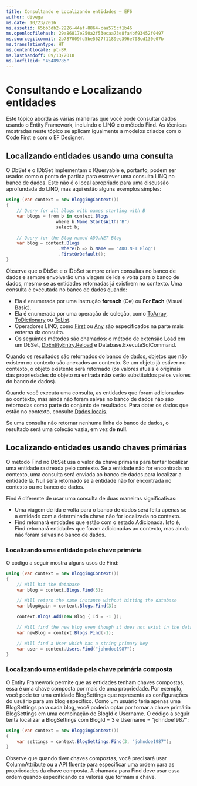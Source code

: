 ```yaml
---
title: Consultando e Localizando entidades – EF6
author: divega
ms.date: 10/23/2016
ms.assetid: 65bb3db2-2226-44af-8864-caa575cf1b46
ms.openlocfilehash: 29a86817e250a2f53ecaa73e8fa4bf93452f0497
ms.sourcegitcommit: 2b787009fd5be5627f1189ee396e708cd130e07b
ms.translationtype: HT
ms.contentlocale: pt-BR
ms.lasthandoff: 09/13/2018
ms.locfileid: "45489785"
---
```

# <a name="querying-and-finding-entities"></a>Consultando e Localizando entidades
Este tópico aborda as várias maneiras que você pode consultar dados usando o Entity Framework, incluindo o LINQ e o método Find. As técnicas mostradas neste tópico se aplicam igualmente a modelos criados com o Code First e com o EF Designer.  

## <a name="finding-entities-using-a-query"></a>Localizando entidades usando uma consulta  

O DbSet e o IDbSet implementam o IQueryable e, portanto, podem ser usados como o ponto de partida para escrever uma consulta LINQ no banco de dados. Este não é o local apropriado para uma discussão aprofundada do LINQ, mas aqui estão alguns exemplos simples:  

``` csharp
using (var context = new BloggingContext())
{
    // Query for all blogs with names starting with B
    var blogs = from b in context.Blogs
                   where b.Name.StartsWith("B")
                   select b;

    // Query for the Blog named ADO.NET Blog
    var blog = context.Blogs
                    .Where(b => b.Name == "ADO.NET Blog")
                    .FirstOrDefault();
}
```  

Observe que o DbSet e o IDbSet sempre criam consultas no banco de dados e sempre envolverão uma viagem de ida e volta para o banco de dados, mesmo se as entidades retornadas já existirem no contexto. Uma consulta é executada no banco de dados quando:  

- Ela é enumerada por uma instrução **foreach** (C#) ou **For Each** (Visual Basic).  
- Ela é enumerada por uma operação de coleção, como [ToArray](https://msdn.microsoft.com/library/bb298736), [ToDictionary](https://msdn.microsoft.com/library/system.linq.enumerable.todictionary) ou [ToList](https://msdn.microsoft.com/library/bb342261).  
- Operadores LINQ, como [First](https://msdn.microsoft.com/library/bb291976) ou [Any](https://msdn.microsoft.com/library/bb337697) são especificados na parte mais externa da consulta.  
- Os seguintes métodos são chamados: o método de extensão [Load](https://msdn.microsoft.com/library/system.data.entity.dbextensions.load) em um DbSet, [DbEntityEntry.Reload](https://msdn.microsoft.com/library/system.data.entity.infrastructure.dbentityentry.reload.aspx) e Database.ExecuteSqlCommand.  

Quando os resultados são retornados do banco de dados, objetos que não existem no contexto são anexados ao contexto. Se um objeto já estiver no contexto, o objeto existente será retornado (os valores atuais e originais das propriedades do objeto na entrada **não** serão substituídos pelos valores do banco de dados).  

Quando você executa uma consulta, as entidades que foram adicionadas ao contexto, mas ainda não foram salvas no banco de dados não são retornadas como parte do conjunto de resultados. Para obter os dados que estão no contexto, consulte [Dados locais](~/ef6/querying/local-data.md).  

Se uma consulta não retornar nenhuma linha do banco de dados, o resultado será uma coleção vazia, em vez de **null**.  

## <a name="finding-entities-using-primary-keys"></a>Localizando entidades usando chaves primárias  

O método Find no DbSet usa o valor da chave primária para tentar localizar uma entidade rastreada pelo contexto. Se a entidade não for encontrada no contexto, uma consulta será enviada ao banco de dados para localizar a entidade lá. Null será retornado se a entidade não for encontrada no contexto ou no banco de dados.  

Find é diferente de usar uma consulta de duas maneiras significativas:  

- Uma viagem de ida e volta para o banco de dados será feita apenas se a entidade com a determinada chave não for localizada no contexto.  
- Find retornará entidades que estão com o estado Adicionada. Isto é, Find retornará entidades que foram adicionadas ao contexto, mas ainda não foram salvas no banco de dados.  
### <a name="finding-an-entity-by-primary-key"></a>Localizando uma entidade pela chave primária  

O código a seguir mostra alguns usos de Find:  

``` csharp
using (var context = new BloggingContext())
{
    // Will hit the database
    var blog = context.Blogs.Find(3);

    // Will return the same instance without hitting the database
    var blogAgain = context.Blogs.Find(3);

    context.Blogs.Add(new Blog { Id = -1 });

    // Will find the new blog even though it does not exist in the database
    var newBlog = context.Blogs.Find(-1);

    // Will find a User which has a string primary key
    var user = context.Users.Find("johndoe1987");
}
```  

### <a name="finding-an-entity-by-composite-primary-key"></a>Localizando uma entidade pela chave primária composta  

O Entity Framework permite que as entidades tenham chaves compostas, essa é uma chave composta por mais de uma propriedade. Por exemplo, você pode ter uma entidade BlogSettings que representa as configurações do usuário para um blog específico. Como um usuário teria apenas uma BlogSettings para cada blog, você poderia optar por tornar a chave primária BlogSettings em uma combinação de BlogId e Username. O código a seguir tenta localizar a BlogSettings com BlogId = 3 e Username = "johndoe1987":  

``` csharp  
using (var context = new BloggingContext())
{
    var settings = context.BlogSettings.Find(3, "johndoe1987");
}
```  

Observe que quando tiver chaves compostas, você precisará usar ColumnAttribute ou a API fluente para especificar uma ordem para as propriedades da chave composta. A chamada para Find deve usar essa ordem quando especificando os valores que formam a chave.  
